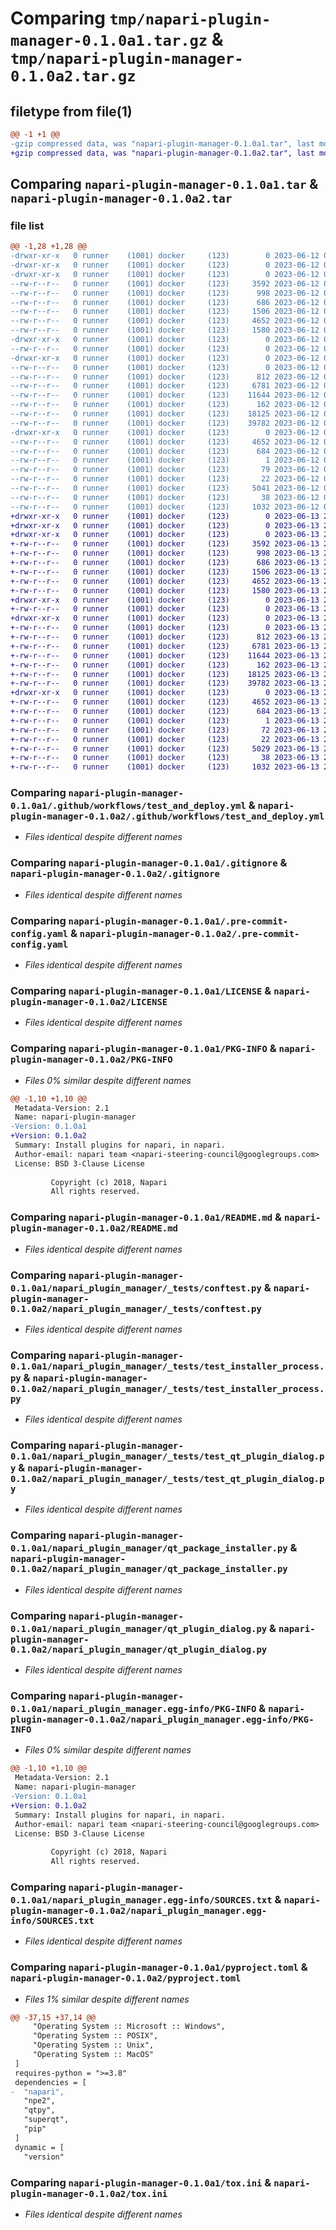 # Comparing `tmp/napari-plugin-manager-0.1.0a1.tar.gz` & `tmp/napari-plugin-manager-0.1.0a2.tar.gz`

## filetype from file(1)

```diff
@@ -1 +1 @@
-gzip compressed data, was "napari-plugin-manager-0.1.0a1.tar", last modified: Mon Jun 12 09:06:56 2023, max compression
+gzip compressed data, was "napari-plugin-manager-0.1.0a2.tar", last modified: Tue Jun 13 23:45:41 2023, max compression
```

## Comparing `napari-plugin-manager-0.1.0a1.tar` & `napari-plugin-manager-0.1.0a2.tar`

### file list

```diff
@@ -1,28 +1,28 @@
-drwxr-xr-x   0 runner    (1001) docker     (123)        0 2023-06-12 09:06:56.535792 napari-plugin-manager-0.1.0a1/
-drwxr-xr-x   0 runner    (1001) docker     (123)        0 2023-06-12 09:06:56.531792 napari-plugin-manager-0.1.0a1/.github/
-drwxr-xr-x   0 runner    (1001) docker     (123)        0 2023-06-12 09:06:56.531792 napari-plugin-manager-0.1.0a1/.github/workflows/
--rw-r--r--   0 runner    (1001) docker     (123)     3592 2023-06-12 09:06:45.000000 napari-plugin-manager-0.1.0a1/.github/workflows/test_and_deploy.yml
--rw-r--r--   0 runner    (1001) docker     (123)      998 2023-06-12 09:06:45.000000 napari-plugin-manager-0.1.0a1/.gitignore
--rw-r--r--   0 runner    (1001) docker     (123)      686 2023-06-12 09:06:45.000000 napari-plugin-manager-0.1.0a1/.pre-commit-config.yaml
--rw-r--r--   0 runner    (1001) docker     (123)     1506 2023-06-12 09:06:45.000000 napari-plugin-manager-0.1.0a1/LICENSE
--rw-r--r--   0 runner    (1001) docker     (123)     4652 2023-06-12 09:06:56.535792 napari-plugin-manager-0.1.0a1/PKG-INFO
--rw-r--r--   0 runner    (1001) docker     (123)     1580 2023-06-12 09:06:45.000000 napari-plugin-manager-0.1.0a1/README.md
-drwxr-xr-x   0 runner    (1001) docker     (123)        0 2023-06-12 09:06:56.531792 napari-plugin-manager-0.1.0a1/napari_plugin_manager/
--rw-r--r--   0 runner    (1001) docker     (123)        0 2023-06-12 09:06:45.000000 napari-plugin-manager-0.1.0a1/napari_plugin_manager/__init__.py
-drwxr-xr-x   0 runner    (1001) docker     (123)        0 2023-06-12 09:06:56.535792 napari-plugin-manager-0.1.0a1/napari_plugin_manager/_tests/
--rw-r--r--   0 runner    (1001) docker     (123)        0 2023-06-12 09:06:45.000000 napari-plugin-manager-0.1.0a1/napari_plugin_manager/_tests/__init__.py
--rw-r--r--   0 runner    (1001) docker     (123)      812 2023-06-12 09:06:45.000000 napari-plugin-manager-0.1.0a1/napari_plugin_manager/_tests/conftest.py
--rw-r--r--   0 runner    (1001) docker     (123)     6781 2023-06-12 09:06:45.000000 napari-plugin-manager-0.1.0a1/napari_plugin_manager/_tests/test_installer_process.py
--rw-r--r--   0 runner    (1001) docker     (123)    11644 2023-06-12 09:06:45.000000 napari-plugin-manager-0.1.0a1/napari_plugin_manager/_tests/test_qt_plugin_dialog.py
--rw-r--r--   0 runner    (1001) docker     (123)      162 2023-06-12 09:06:56.000000 napari-plugin-manager-0.1.0a1/napari_plugin_manager/_version.py
--rw-r--r--   0 runner    (1001) docker     (123)    18125 2023-06-12 09:06:45.000000 napari-plugin-manager-0.1.0a1/napari_plugin_manager/qt_package_installer.py
--rw-r--r--   0 runner    (1001) docker     (123)    39782 2023-06-12 09:06:45.000000 napari-plugin-manager-0.1.0a1/napari_plugin_manager/qt_plugin_dialog.py
-drwxr-xr-x   0 runner    (1001) docker     (123)        0 2023-06-12 09:06:56.531792 napari-plugin-manager-0.1.0a1/napari_plugin_manager.egg-info/
--rw-r--r--   0 runner    (1001) docker     (123)     4652 2023-06-12 09:06:56.000000 napari-plugin-manager-0.1.0a1/napari_plugin_manager.egg-info/PKG-INFO
--rw-r--r--   0 runner    (1001) docker     (123)      684 2023-06-12 09:06:56.000000 napari-plugin-manager-0.1.0a1/napari_plugin_manager.egg-info/SOURCES.txt
--rw-r--r--   0 runner    (1001) docker     (123)        1 2023-06-12 09:06:56.000000 napari-plugin-manager-0.1.0a1/napari_plugin_manager.egg-info/dependency_links.txt
--rw-r--r--   0 runner    (1001) docker     (123)       79 2023-06-12 09:06:56.000000 napari-plugin-manager-0.1.0a1/napari_plugin_manager.egg-info/requires.txt
--rw-r--r--   0 runner    (1001) docker     (123)       22 2023-06-12 09:06:56.000000 napari-plugin-manager-0.1.0a1/napari_plugin_manager.egg-info/top_level.txt
--rw-r--r--   0 runner    (1001) docker     (123)     5041 2023-06-12 09:06:45.000000 napari-plugin-manager-0.1.0a1/pyproject.toml
--rw-r--r--   0 runner    (1001) docker     (123)       38 2023-06-12 09:06:56.535792 napari-plugin-manager-0.1.0a1/setup.cfg
--rw-r--r--   0 runner    (1001) docker     (123)     1032 2023-06-12 09:06:45.000000 napari-plugin-manager-0.1.0a1/tox.ini
+drwxr-xr-x   0 runner    (1001) docker     (123)        0 2023-06-13 23:45:41.074596 napari-plugin-manager-0.1.0a2/
+drwxr-xr-x   0 runner    (1001) docker     (123)        0 2023-06-13 23:45:41.070595 napari-plugin-manager-0.1.0a2/.github/
+drwxr-xr-x   0 runner    (1001) docker     (123)        0 2023-06-13 23:45:41.074596 napari-plugin-manager-0.1.0a2/.github/workflows/
+-rw-r--r--   0 runner    (1001) docker     (123)     3592 2023-06-13 23:45:26.000000 napari-plugin-manager-0.1.0a2/.github/workflows/test_and_deploy.yml
+-rw-r--r--   0 runner    (1001) docker     (123)      998 2023-06-13 23:45:26.000000 napari-plugin-manager-0.1.0a2/.gitignore
+-rw-r--r--   0 runner    (1001) docker     (123)      686 2023-06-13 23:45:26.000000 napari-plugin-manager-0.1.0a2/.pre-commit-config.yaml
+-rw-r--r--   0 runner    (1001) docker     (123)     1506 2023-06-13 23:45:26.000000 napari-plugin-manager-0.1.0a2/LICENSE
+-rw-r--r--   0 runner    (1001) docker     (123)     4652 2023-06-13 23:45:41.074596 napari-plugin-manager-0.1.0a2/PKG-INFO
+-rw-r--r--   0 runner    (1001) docker     (123)     1580 2023-06-13 23:45:26.000000 napari-plugin-manager-0.1.0a2/README.md
+drwxr-xr-x   0 runner    (1001) docker     (123)        0 2023-06-13 23:45:41.074596 napari-plugin-manager-0.1.0a2/napari_plugin_manager/
+-rw-r--r--   0 runner    (1001) docker     (123)        0 2023-06-13 23:45:26.000000 napari-plugin-manager-0.1.0a2/napari_plugin_manager/__init__.py
+drwxr-xr-x   0 runner    (1001) docker     (123)        0 2023-06-13 23:45:41.074596 napari-plugin-manager-0.1.0a2/napari_plugin_manager/_tests/
+-rw-r--r--   0 runner    (1001) docker     (123)        0 2023-06-13 23:45:26.000000 napari-plugin-manager-0.1.0a2/napari_plugin_manager/_tests/__init__.py
+-rw-r--r--   0 runner    (1001) docker     (123)      812 2023-06-13 23:45:26.000000 napari-plugin-manager-0.1.0a2/napari_plugin_manager/_tests/conftest.py
+-rw-r--r--   0 runner    (1001) docker     (123)     6781 2023-06-13 23:45:26.000000 napari-plugin-manager-0.1.0a2/napari_plugin_manager/_tests/test_installer_process.py
+-rw-r--r--   0 runner    (1001) docker     (123)    11644 2023-06-13 23:45:26.000000 napari-plugin-manager-0.1.0a2/napari_plugin_manager/_tests/test_qt_plugin_dialog.py
+-rw-r--r--   0 runner    (1001) docker     (123)      162 2023-06-13 23:45:40.000000 napari-plugin-manager-0.1.0a2/napari_plugin_manager/_version.py
+-rw-r--r--   0 runner    (1001) docker     (123)    18125 2023-06-13 23:45:26.000000 napari-plugin-manager-0.1.0a2/napari_plugin_manager/qt_package_installer.py
+-rw-r--r--   0 runner    (1001) docker     (123)    39782 2023-06-13 23:45:26.000000 napari-plugin-manager-0.1.0a2/napari_plugin_manager/qt_plugin_dialog.py
+drwxr-xr-x   0 runner    (1001) docker     (123)        0 2023-06-13 23:45:41.074596 napari-plugin-manager-0.1.0a2/napari_plugin_manager.egg-info/
+-rw-r--r--   0 runner    (1001) docker     (123)     4652 2023-06-13 23:45:41.000000 napari-plugin-manager-0.1.0a2/napari_plugin_manager.egg-info/PKG-INFO
+-rw-r--r--   0 runner    (1001) docker     (123)      684 2023-06-13 23:45:41.000000 napari-plugin-manager-0.1.0a2/napari_plugin_manager.egg-info/SOURCES.txt
+-rw-r--r--   0 runner    (1001) docker     (123)        1 2023-06-13 23:45:41.000000 napari-plugin-manager-0.1.0a2/napari_plugin_manager.egg-info/dependency_links.txt
+-rw-r--r--   0 runner    (1001) docker     (123)       72 2023-06-13 23:45:41.000000 napari-plugin-manager-0.1.0a2/napari_plugin_manager.egg-info/requires.txt
+-rw-r--r--   0 runner    (1001) docker     (123)       22 2023-06-13 23:45:41.000000 napari-plugin-manager-0.1.0a2/napari_plugin_manager.egg-info/top_level.txt
+-rw-r--r--   0 runner    (1001) docker     (123)     5029 2023-06-13 23:45:26.000000 napari-plugin-manager-0.1.0a2/pyproject.toml
+-rw-r--r--   0 runner    (1001) docker     (123)       38 2023-06-13 23:45:41.074596 napari-plugin-manager-0.1.0a2/setup.cfg
+-rw-r--r--   0 runner    (1001) docker     (123)     1032 2023-06-13 23:45:26.000000 napari-plugin-manager-0.1.0a2/tox.ini
```

### Comparing `napari-plugin-manager-0.1.0a1/.github/workflows/test_and_deploy.yml` & `napari-plugin-manager-0.1.0a2/.github/workflows/test_and_deploy.yml`

 * *Files identical despite different names*

### Comparing `napari-plugin-manager-0.1.0a1/.gitignore` & `napari-plugin-manager-0.1.0a2/.gitignore`

 * *Files identical despite different names*

### Comparing `napari-plugin-manager-0.1.0a1/.pre-commit-config.yaml` & `napari-plugin-manager-0.1.0a2/.pre-commit-config.yaml`

 * *Files identical despite different names*

### Comparing `napari-plugin-manager-0.1.0a1/LICENSE` & `napari-plugin-manager-0.1.0a2/LICENSE`

 * *Files identical despite different names*

### Comparing `napari-plugin-manager-0.1.0a1/PKG-INFO` & `napari-plugin-manager-0.1.0a2/PKG-INFO`

 * *Files 0% similar despite different names*

```diff
@@ -1,10 +1,10 @@
 Metadata-Version: 2.1
 Name: napari-plugin-manager
-Version: 0.1.0a1
+Version: 0.1.0a2
 Summary: Install plugins for napari, in napari.
 Author-email: napari team <napari-steering-council@googlegroups.com>
 License: BSD 3-Clause License
         
         Copyright (c) 2018, Napari
         All rights reserved.
```

### Comparing `napari-plugin-manager-0.1.0a1/README.md` & `napari-plugin-manager-0.1.0a2/README.md`

 * *Files identical despite different names*

### Comparing `napari-plugin-manager-0.1.0a1/napari_plugin_manager/_tests/conftest.py` & `napari-plugin-manager-0.1.0a2/napari_plugin_manager/_tests/conftest.py`

 * *Files identical despite different names*

### Comparing `napari-plugin-manager-0.1.0a1/napari_plugin_manager/_tests/test_installer_process.py` & `napari-plugin-manager-0.1.0a2/napari_plugin_manager/_tests/test_installer_process.py`

 * *Files identical despite different names*

### Comparing `napari-plugin-manager-0.1.0a1/napari_plugin_manager/_tests/test_qt_plugin_dialog.py` & `napari-plugin-manager-0.1.0a2/napari_plugin_manager/_tests/test_qt_plugin_dialog.py`

 * *Files identical despite different names*

### Comparing `napari-plugin-manager-0.1.0a1/napari_plugin_manager/qt_package_installer.py` & `napari-plugin-manager-0.1.0a2/napari_plugin_manager/qt_package_installer.py`

 * *Files identical despite different names*

### Comparing `napari-plugin-manager-0.1.0a1/napari_plugin_manager/qt_plugin_dialog.py` & `napari-plugin-manager-0.1.0a2/napari_plugin_manager/qt_plugin_dialog.py`

 * *Files identical despite different names*

### Comparing `napari-plugin-manager-0.1.0a1/napari_plugin_manager.egg-info/PKG-INFO` & `napari-plugin-manager-0.1.0a2/napari_plugin_manager.egg-info/PKG-INFO`

 * *Files 0% similar despite different names*

```diff
@@ -1,10 +1,10 @@
 Metadata-Version: 2.1
 Name: napari-plugin-manager
-Version: 0.1.0a1
+Version: 0.1.0a2
 Summary: Install plugins for napari, in napari.
 Author-email: napari team <napari-steering-council@googlegroups.com>
 License: BSD 3-Clause License
         
         Copyright (c) 2018, Napari
         All rights reserved.
```

### Comparing `napari-plugin-manager-0.1.0a1/napari_plugin_manager.egg-info/SOURCES.txt` & `napari-plugin-manager-0.1.0a2/napari_plugin_manager.egg-info/SOURCES.txt`

 * *Files identical despite different names*

### Comparing `napari-plugin-manager-0.1.0a1/pyproject.toml` & `napari-plugin-manager-0.1.0a2/pyproject.toml`

 * *Files 1% similar despite different names*

```diff
@@ -37,15 +37,14 @@
     "Operating System :: Microsoft :: Windows",
     "Operating System :: POSIX",
     "Operating System :: Unix",
     "Operating System :: MacOS"
 ]
 requires-python = ">=3.8"
 dependencies = [
-  "napari",
   "npe2",
   "qtpy",
   "superqt",
   "pip"
 ]
 dynamic = [
   "version"
```

### Comparing `napari-plugin-manager-0.1.0a1/tox.ini` & `napari-plugin-manager-0.1.0a2/tox.ini`

 * *Files identical despite different names*

